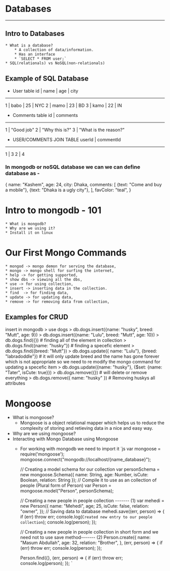 # Databases
-----------
## Intro to Databases
	* What is a database?
		* A collection of data/information.
		* Has an interface
		* `SELECT * FROM user;`
	* SQL(relationals) vs NoSQL(non-relationals)


## Example of SQL Database
* User table
id |  name |  age  |  city  
--------------------------
1  |  babo |  25   |  NYC
2  |  mamo |  23   |  BD
3  |  kamo |  22   |  IN


* Comments table
id  |  comments
---------------
1   |  "Good job"
2   |  "Why this is?"
3   |  "What is the reason?"


* USER/COMMENTS JOIN TABLE
userId  |  commentId
-------------------
1		|  3
2       |  4


### In mongodb or noSQL database we can we can define database as -
{
	name: "Kashem",
	age: 24,
	city: Dhaka,
	comments: [
		{text: "Come and buy a mobile"},
		{text: "Dhaka is a ugly city"},
	],
	favColor: "teal",
}


# Intro to mongodb - 101
	* What is mongodb?
	* Why are we using it?
	* Install it on linux


# Our First Mongo Commands
	* mongod -> mongo demon for serving the database,
	* mongo -> mongo shell for surfing the internet,
	* help -> for getting supported,
	* show dbs -> viewing all the dbs,
	* use -> for using collection, 
	* insert -> inserting data in the collection.
	* find  -> for finding data,
	* update -> for updating data,
	* remove -> for removing data from collection,

## Examples for CRUD
insert in mongodb
	> use dogs
	> db.dogs.insert({name: "husky", breed: "Mutt", age: 9})
	> db.dogs.insert({name: "Lulu", breed: "Mutt", age: 10})
	> db.dogs.find({}) # finding all of the element in collection
	> db.dogs.find({name: "husky"}) # finding a specefic element
	> db.dogs.find({breed: "Mutt"})
	> db.dogs.update({ name: "Lulu"}, {breed: "labradoddle"}) # it will only update breed and the name has gone forever which is not appropriate so we need to re modify the mongo command for updating a specefic item
	> db.dogs.update({name: "husky"}, {$set: {name: "Tater", isCute: true}})
	> db.dogs.remove({}) # will delete or remove everything
	> db.dogs.remove({ name: "husky" }) # Removing huskys all attributes

# Mongoose
* What is mongoose?
	* Mongoose is a object relational mapper which helps us to reduce the complexity of storing and retieving data in a nice and easy way.
* Why are we using mongoose?
* Interacting with Mongo Database using Mongoose
	* For working with mongodb we need to import it
	`js
		var mongoose = require('mongoose');
		mongoose.connect("mongodb://localhost/{name_database}");

		// Creating a model schema for our collection
		var personSchema = new mongoose.Schema({
			name: String,
			age: Number,
			isCute: Boolean,
			relation: String
		});
		// Compile it to use as an collection of people (Plural form of Person)
		var Person = mongoose.model("Person", personSchema);

		// Creating a new people in people collection ------- (1)
		var mehedi = new Person({
			name: "Mehedi",
			age; 25,
			isCute: false,
			relation: "owner",
		});
		// Saving data to database
		mehedi.save((err, person) => {
			if (err) throw err;
			console.log(`Created new entry to our people collection`);
			console.log(person);
		});

		// Creating a new people in people collection in short form and we need not to use save method------- (2)
		Person.create({
			name: "Masum Abdullah", 
			age: 32,
			relation: "Brother",
		}, (err, person) => {
			if (err) throw err;
			console.log(person);
		});

		Person.find({}, (err, person) => {
			if (err) throw err;
			console.log(person);
		});
	` 













